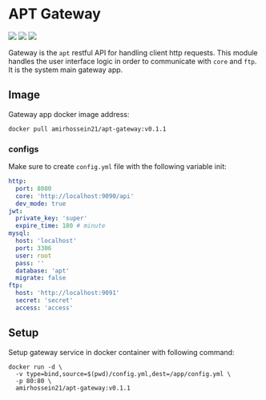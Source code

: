 # APT Gateway

![](https://img.shields.io/badge/language-golang_v1.20-lightblue)
![](https://img.shields.io/badge/tests-passed-green)
![](https://img.shields.io/badge/version-0.1.1-red)

Gateway is the ```apt``` restful API for handling client http requests.
This module handles the user interface logic in order to communicate with
```core``` and ```ftp```. It is the system main gateway app.

## Image

Gateway app docker image address:

```shell
docker pull amirhossein21/apt-gateway:v0.1.1
```

### configs

Make sure to create ```config.yml``` file with the following variable init:

```yaml
http:
  port: 8080
  core: 'http://localhost:9090/api'
  dev_mode: true
jwt:
  private_key: 'super'
  expire_time: 180 # minute
mysql:
  host: 'localhost'
  port: 3306
  user: root
  pass: ''
  database: 'apt'
  migrate: false
ftp:
  host: 'http://localhost:9091'
  secret: 'secret'
  access: 'access'
```

## Setup

Setup gateway service in docker container with following command:

```shell
docker run -d \
  -v type=bind,source=$(pwd)/config.yml,dest=/app/config.yml \
  -p 80:80 \
  amirhossein21/apt-gateway:v0.1.1
```
